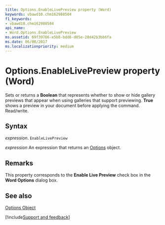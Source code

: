 ```yaml
---
title: Options.EnableLivePreview property (Word)
keywords: vbawd10.chm162988504
f1_keywords:
- vbawd10.chm162988504
api_name:
- Word.Options.EnableLivePreview
ms.assetid: 69f39766-e5b8-bdd6-d05e-28d42b3bb6fa
ms.date: 06/08/2017
ms.localizationpriority: medium
---
```



# Options.EnableLivePreview property (Word)

Sets or returns a **Boolean** that represents whether to show or hide gallery previews that appear when using galleries that support previewing. **True** shows a preview in your document before applying the command. Read/write.


## Syntax

_expression_. `EnableLivePreview`

 _expression_ An expression that returns an [Options](./Word.Options.md) object.


## Remarks

This property corresponds to the **Enable Live Preview** check box in the **Word Options** dialog box.


## See also


[Options Object](Word.Options.md)

[!include[Support and feedback](~/includes/feedback-boilerplate.md)]